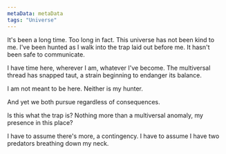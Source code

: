 ```yaml
---
metaData: metaData
tags: "Universe"
---
```


It's been a long time. Too long in fact. This universe has not been kind to me. I've been hunted as I walk into the trap laid out before me. It hasn't been safe to communicate. 

I have time here, wherever I am, whatever I've become. The multiversal thread has snapped taut, a strain beginning to endanger its balance. 

I am not meant to be here. Neither is my hunter. 

And yet we both pursue regardless of consequences. 

Is this what the trap is? Nothing more than a multiversal anomaly, my presence in this place?

I have to assume there's more, a contingency. I have to assume I have two predators breathing down my neck.